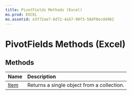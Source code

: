 ```yaml
---
title: PivotFields Methods (Excel)
ms.prod: EXCEL
ms.assetid: e3f72ae7-8d72-4a57-90f3-58df0ecd4982
---
```



# PivotFields Methods (Excel)

## Methods



|**Name**|**Description**|
|:-----|:-----|
|[Item](pivotfields-item-method-excel.md)|Returns a single object from a collection.|

